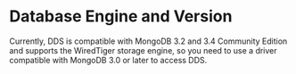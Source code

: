 # Database Engine and Version<a name="dds_01_0014"></a>

Currently, DDS is compatible with MongoDB 3.2 and 3.4 Community Edition and supports the WiredTiger storage engine, so you need to use a driver compatible with MongoDB 3.0 or later to access DDS.

